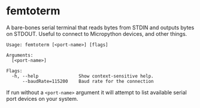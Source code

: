 femtoterm
===

A bare-bones serial terminal that reads bytes from STDIN and outputs bytes on STDOUT. Useful to connect to Micropython devices, and other things.

```
Usage: femtoterm [<port-name>] [flags]

Arguments:
  [<port-name>]

Flags:
  -h, --help               Show context-sensitive help.
      --baudRate=115200    Baud rate for the connection
```

If run without a `<port-name>` argument it will attempt to list available serial port devices on your system.
